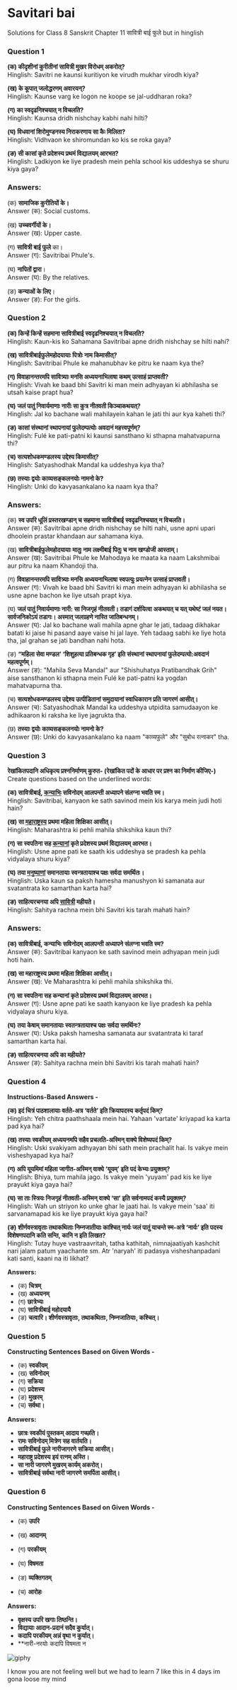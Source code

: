 # Savitari bai

Solutions for Class 8 Sanskrit Chapter 11 सावित्री बाई फुले
but in hinglish

### Question 1
**(क) कीदृशीनां कुरीतीनां सावित्री मुखर विरोधम् अकरोत्?** <br>
Hinglish: Savitri ne kaunsi kuritiyon ke virudh mukhar virodh kiya?

**(ख) के कूपात् जलोद्धरणम् अवारयन्?** <br>
Hinglish: Kaunse varg ke logon ne koope se jal-uddharan roka?

**(ग) का स्वदृढनिश्चयात् न विचलति?** <br>
Hinglish: Kaunsa dridh nishchay kabhi nahi hilti?

**(घ) विधवानां शिरोमुण्डनस्य निराकरणाय सा कैः मिलिता?** <br>
Hinglish: Vidhvaon ke shiromundan ko kis se roka gaya?

**(ङ) सी कासां कृते प्रदेशस्य प्रथमं विद्यालयम् आरभत?** <br>
Hinglish: Ladkiyon ke liye pradesh mein pehla school kis uddeshya se shuru kiya gaya?

 ### Answers:
(क) **सामाजिक कुरीतियों के।** <br>
Answer (क): Social customs. 

(ख) **उच्चवर्गीयों के।** <br>
Answer (ख): Upper caste. 

(ग) **सावित्री बाई फुले** का। <br>
Answer (ग): Savitribai Phule's. <br>

(घ) **नापितों द्वारा**। <br>
Answer (घ): By the relatives. <br>

(ङ) **कन्याओं के लिए**। <br>
Answer (ङ): For the girls. <br>

### Question 2
**(क) किन्हें किन्हें सहमाना सावित्रीबाई स्वदृढनिश्चयात् न विचलति?** <br>
Hinglish: Kaun-kis ko Sahamana Savitribai apne dridh nishchay se hilti nahi?

**(ख) सावित्रीबाईफुलेमहोदयायाः पित्रोः नाम किमासीत्?** <br>
Hinglish: Savitribai Phule ke mahanubhav ke pitru ke naam kya the?

**(ग) विवाहानन्तरमपि सावित्र्याः मनसि अध्ययनाभिलाषा कथम् उत्साहं प्राप्तवती?** <br>
Hinglish: Vivah ke baad bhi Savitri ki man mein adhyayan ki abhilasha se utsah kaise prapt hua?

**(घ) जलं पातुं निवार्यमाणाः नारीः सा कुत्र नीतवती किञ्चाकथयत्?** <br>
Hinglish: Jal ko bachane wali mahilayein kahan le jati thi aur kya kaheti thi?

**(ङ) कासां संस्थानां स्थापनायां फुलेदम्पत्योः अवदानं महत्त्वपूर्णम्?** <br>
Hinglish: Fulé ke pati-patni ki kaunsi sansthano ki sthapna mahatvapurna thi?

**(च) सत्यशोधकमण्डलस्य उद्देश्य किमासीत्?** <br>
Hinglish: Satyashodhak Mandal ka uddeshya kya tha?

**(छ) तस्याः द्वयोः काव्यसङ्कलनयोः नामनो के?** <br>
Hinglish: Unki do kavyasankalano ka naam kya tha?

### Answers:

(क) **स्व उपरि धूलिं प्रस्तरखण्डान् च सहमाना सावित्रीबाई स्वदृढनिश्चयात् न विचलति।** <br>
Answer (क): Savitribai apne dridh nishchay se hilti nahi, usne apni upari dhoolein prastar khandaan aur sahamana kiya.

(ख) **सावित्रीबाईफुलेमहोदयायाः मातुः नाम लक्ष्मीबाई पितुः च नाम खण्डोजी आस्ताम्।** <br>
Answer (ख): Savitribai Phule ke Mahodaya ke maata ka naam Lakshmibai aur pitru ka naam Khandoji tha.

(ग) **विवाहानन्तरमपि सावित्र्याः मनसि अध्ययनाभिलाषा स्वपत्युः प्रयत्नेन उत्साहं प्राप्तवती।** <br>
Answer (ग): Vivah ke baad bhi Savitri ki man mein adhyayan ki abhilasha se usne apne bachon ke liye utsah prapt kiya.

(घ) **जलं पातुं निवार्यमाणाः नारी: सा निजगृहं नीतवती। तडागं दर्शयित्वा अकथयत् च यत् यथेष्टं जलं नयत। सार्वजनिकोऽयं तडागः। अस्मात् जलग्रहणे नास्ति जातिबन्धनम्।** <br>
Answer (घ): Jal ko bachane wali mahila apne ghar le jati, tadaag dikhakar batati ki jaise hi pasand aaye vaise hi jal laye. Yeh tadaag sabhi ke liye hota tha, jal grahan se jati bandhan nahi hota.

(ङ) **“महिला सेवा मण्डल’ ‘शिशुहत्या प्रतिबन्धक गृह’ इति संस्थानां स्थापनायां फुलेदम्पत्यो:अवदानं महत्वपूर्णम्।** <br>
Answer (ङ): "Mahila Seva Mandal" aur "Shishuhatya Pratibandhak Grih" aise sansthanon ki sthapna mein Fulé ke pati-patni ka yogdan mahatvapurna tha.

(च) **सत्यशोधकमण्डलस्य उद्देश्य उत्पीडितानां समुदायानां स्वाधिकारान प्रति जागरणं आसीत्।** <br>
Answer (च): Satyashodhak Mandal ka uddeshya utpidita samudaayon ke adhikaaron ki raksha ke liye jagrukta tha.

(छ) **तस्याः द्वयोः काव्यसङ्कलनयोः नामनो के?** <br>
Answer (छ): Unki do kavyasankalano ka naam "काव्यफुले" और "सुबोध रत्नाकर" tha.

### Question 3

**रेखांकितपदानि अधिकृत्य प्रश्ननिर्माणम् कुरुत- (रेखांकित पदों के आधार पर प्रश्न का निर्माण कीजिए-)** <br>
Create questions based on the underlined words:

**(क) सावित्रीबाई, <u>कन्याभिः</u> सविनोदम् आलपन्ती अध्यापने संलग्ना भवति स्म।** <br>
Hinglish: Savitribai, kanyaon ke sath savinod mein kis karya mein judi hoti hain?

**(ख) सा <u>महाराष्ट्रस्य</u> प्रथमा महिला शिक्षिका आसीत्।** <br>
Hinglish: Maharashtra ki pehli mahila shikshika kaun thi?

**(ग) सा स्वपतिना सह <u>कन्यानां</u> कृते प्रदेशस्य प्रथमं विद्यालयम् आरभत।** <br>
Hinglish: Usne apne pati ke saath kis uddeshya se pradesh ka pehla vidyalaya shuru kiya?

**(घ) तया <u>मनुष्याणां</u> समानतायाः स्वन्त्रतायाश्च पक्षः सर्वदा समर्थितः।** <br>
Hinglish: Uska kaun sa paksh hamesha manushyon ki samanata aur svatantrata ko samarthan karta hai?

**(ङ) साहित्यरचनया अपि <u>सावित्री</u> महीयते।** <br>
Hinglish: Sahitya rachna mein bhi Savitri kis tarah mahati hain?

###  Answers:

**(क) सावित्रीबाई, कन्याभिः सविनोदम् आलपन्ती अध्यापने संलग्ना भवति स्म?** <br>
Answer (क): Savitribai kanyaon ke sath savinod mein adhyapan mein judi hoti hain.

**(ख) सा महाराष्ट्रस्य प्रथमा महिला शिक्षिका आसीत्।** <br>
Answer (ख): Ve Maharashtra ki pehli mahila shikshika thi.

**(ग) सा स्वपतिना सह कन्यानां कृते प्रदेशस्य प्रथमं विद्यालयम् आरभत।** <br>
Answer (ग): Usne apne pati ke saath kanyaon ke liye pradesh ka pehla vidyalaya shuru kiya.

**(घ) तया केषाम् समानतायाः स्वतन्त्रतायाश्च पक्षः सर्वदा समर्थिनः?** <br>
Answer (घ): Uska paksh hamesha samanata aur svatantrata ki taraf samarthan karta hai.

**(ङ) साहित्यरचनया अपि का महीयते?** <br>
Answer (ङ): Sahitya rachna mein bhi Savitri kis tarah mahati hain?

### Question 4
**Instructions-Based Answers -**

**(क) इदं चित्रं पाठशालायाः वर्तते-अत्र ‘वर्तते’ इति क्रियापदस्य कर्तृपदं किम्?** <br>
Hinglish: Yeh chitra paathshaala mein hai. Yahaan 'vartate' kriyapad ka karta pad kya hai?

**(ख) तस्याः स्वकीयम् अध्ययनमपि सहैव प्रचलति-अस्मिन् वाक्ये विशेष्यपदं किम्?** <br>
Hinglish: Uski svakiyam adhyayan bhi sath mein prachalit hai. Is vakye mein visheshyapad kya hai?

**(ग) अपि यूयमिमां महिला जागीत-अस्मिन् वाक्ये ‘यूयम्’ इति पदं केभ्यः प्रयुक्तम्?** <br>
Hinglish: Bhiya, tum mahila jago. Is vakye mein 'yuyam' pad kis ke liye prayukt kiya gaya hai?

**(घ) सा ताः स्त्रियः निजगृहं नीतवती-अस्मिन् वाक्ये ‘सा’ इति सर्वनामपदं कस्यै प्रयुक्तम्?** <br>
Hinglish: Wah un striyon ko unke ghar le jaati hai. Is vakye mein 'saa' iti sarvanamapad kis ke liye prayukt kiya gaya hai?

**(ङ) शीर्णवस्त्रावृताः तथाकथिताः निम्नजातीयाः काश्चित् नार्यः जलं पातुं याचन्ते स्म-अत्रे ‘नार्यः’ इति पदस्य विशेषणपदानि कति सन्ति, कानि न इति लिखत?** <br>
Hinglish: Tutay huye vastraavritah, tatha kathitah, nimnajaatiyah kashchit nari jalam patum yaachante sm. Atr 'naryah' iti padasya visheshanpadani kati santi, kaani na iti likhat?

**Answers:**
- (क) **चित्रम्**
- (ख) **अध्ययनम्**
- (ग) **छात्रेभ्यः**
- (घ) **सावित्रीबाई महोदयायै**
- (ङ) **चत्वारि। शीर्णवस्त्रावृताः, तथाकथिताः, निम्नजातियाः, कश्चित्।**

### Question 5
**Constructing Sentences Based on Given Words -**

- (क) **स्वकीयम्**
- (ख) **सविनोदम्**
- (ग) **सक्रिया**
- (घ) **प्रदेशस्य**
- (ङ) **मुखरम्**
- (च) **सर्वथा।**

**Answers:**
- **छात्रः स्वकीयं पुस्तकम् आदाय गच्छति।**
- **रामः सविनोदम् मित्रेण सह वार्तयति।**
- **सावित्रीबाई फुले नारीजागरणे सक्रिया आसीत्।**
- **महाराष्ट्र प्रदेशस्य इयं रत्नम् अस्ति।**
- **सा नारी जागरणे मुखरम् कार्यम् अकरोत्।**
- **सावित्रीबाई सर्वथा नारी जागरणे समर्पिता आसीत्।**

### Question 6
**Constructing Sentences Based on Given Words -**

- (क) **उपरि**
- (ख) **आदानम्**
- (ग) **परकीयम्**
- (घ) **विषमता**
- (ङ) **व्यक्तिगतम्**

- (च) **आरोहः**

**Answers:**
- **वृक्षस्य उपरि खगाः तिष्ठन्ति।**
- **विद्यायाः आदान-प्रदानं सदैव कुर्यात्।**
- **कदापि परकीयम् अन्नं वृथा न कुर्यात्।**
- **नारी-नरयोः कदापि विषमता न

![giphy](https://github.com/HariharNautiyal2/notes/assets/134691036/f941f6e9-b225-4df0-b832-167533a871fc)

I know you are not feeling well but we had to learn 7 like this in 4 days im gona loose my mind

